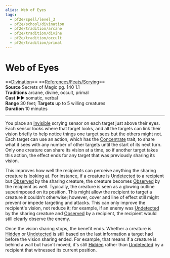 ```yaml
---
alias: Web of Eyes 
tags:
  - pf2e/spell/level_3
  - pf2e/school/divination
  - pf2e/tradition/arcane
  - pf2e/tradition/divine
  - pf2e/tradition/occult
  - pf2e/tradition/primal
---
```


# Web of Eyes

==[Divination](Divination.md)== ==[References/Feats/Scrying](References/Feats/Scrying)==  
__Source__ Secrets of Magic pg. 140 1.1  
**Traditions** arcane, divine, occult, primal  
**Cast** ►► somatic, verbal  
**Range** 30 feet; **Targets** up to 5 willing creatures  
**Duration** 10 minutes

---

You place an [Invisible](Invisible.md) scrying sensor on each target just above their eyes. Each sensor looks where that target looks, and all the targets can link their vision briefly to help notice things one target sees but the others might not. Each target can use an action, which has the [Concentrate](Concentrate.md) trait, to share what it sees with any number of other targets until the start of its next turn. Only one creature can share its vision at a time, so if another target takes this action, the effect ends for any target that was previously sharing its vision.

This improves how well the recipients can perceive anything the sharing creature is looking at. For instance, if a creature is [Undetected](Undetected.md) to a recipient but [Observed](Observed.md) by the sharing creature, the creature becomes [Observed](Observed.md) by the recipient as well. Typically, the creature is seen as a glowing outline superimposed on its position. This might allow the recipient to target a creature it couldn't otherwise; however, cover and line of effect still might prevent or impede targeting and attacks. This can only improve the recipient's vision, not reduce it; for example, if an enemy was [Undetected](Undetected.md) by the sharing creature and [Observed](Observed.md) by a recipient, the recipient would still clearly observe the enemy.

Once the vision sharing stops, the benefit ends. Whether a creature is [Hidden](Hidden.md) or [Undetected](Undetected.md) is still based on the last information a target had before the vision sharing ended. For example, that means if a creature is behind a wall but hasn't moved, it's still [Hidden](Hidden.md) rather than [Undetected](Undetected.md) by a recipient that witnessed its current position.
